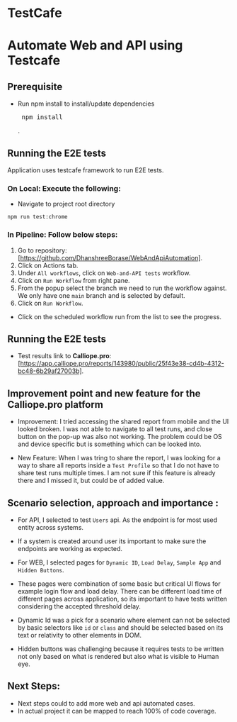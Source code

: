 # TestCafe
# Automate Web and API using Testcafe

## Prerequisite

- Run npm install to install/update dependencies <pre> npm install </pre>.

## Running the E2E tests

Application uses testcafe framework to run E2E tests.

### On Local: Execute the following:

- Navigate to project root directory

```
npm run test:chrome
```

### In Pipeline: Follow below steps:
1. Go to repository: [https://github.com/DhanshreeBorase/WebAndApiAutomation].
2. Click on Actions tab.
3. Under `All workflows`, click on `Web-and-API tests` workflow.
4. Click on `Run Workflow` from right pane.
5. From the popup select the branch we need to run the workflow against. We only have one `main` branch and is selected by default.
6. Click on `Run Workflow`.

- Click on the scheduled workflow run from the list to see the progress.

## Running the E2E tests

- Test results link to __Calliope.pro__: [https://app.calliope.pro/reports/143980/public/25f43e38-cd4b-4312-bc48-6b29af27003b].

## Improvement point and new feature for the Calliope.pro platform

- Improvement: I tried accessing the shared report from mobile and the UI looked broken. I was not able to navigate to all test runs, and close button on the pop-up was also not working. The problem could be OS and device specific but is something which can be looked into.

- New Feature: When I was tring to share the report, I was looking for a way to share all reports inside a `Test Profile` so that I do not have to share test runs multiple times. I am not sure if this feature is already there and I missed it, but could be of added value.


## Scenario selection, approach and importance :

- For API, I selected to test `Users` api. As the endpoint is for most used entity across systems.
- If a system is created around user its important to make sure the endpoints are working as expected.

- For WEB, I selected pages for `Dynamic ID`, `Load Delay`, `Sample App` and `Hidden Buttons`. 
- These pages were combination of some basic but critical UI flows for example login flow and load delay. There can be different load time  of different pages across application, so its important to have tests written considering the accepted threshold delay.
- Dynamic Id was a pick for a scenario where element can not be selected by basic selectors like `id` or `class` and should be selected based on its text or relativity to other elements in DOM.
- Hidden buttons was challenging because it requires tests to be written not only based on what is rendered but also what is visible to     Human eye.

## Next Steps:

- Next steps could to add more web and api automated cases.
- In actual project it can be mapped to reach 100% of code coverage.






